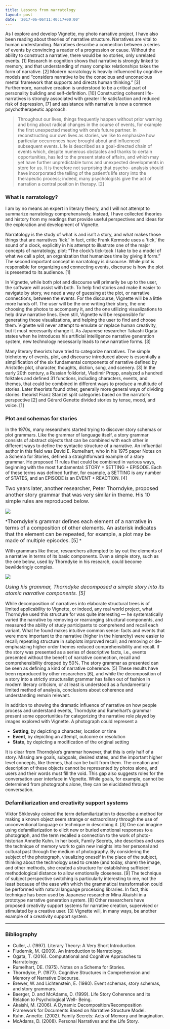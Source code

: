 ```yaml
---
title: Lessons from narratology
layout: post
date: '2017-06-06T11:40:17+00:00'
---
```

As I explore and develop Vignette, my photo narrative project, I have also been reading about theories of narrative structure. Narratives are vital to human understanding. Narratives describe a connection between a series of events by convincing a reader of a progression or cause. Without the ability to construct a narrative, there would be no stories, only unrelated events. [1] Research in cognition shows that narrative is strongly linked to memory, and that understanding of many complex relationships takes the form of narrative. [2] Modern narratology is heavily influenced by cognitive models and “considers narrative to be the conscious and unconscious mental framework that supports and directs human thinking.” [3] Furthermore, narrative creation is understood to be a critical part of personality building and self-definition. [10] Constructing coherent life-narratives is strongly associated with greater life satisfaction and reduced risk of depression, [7] and assistance with narrative is now a common psychotherapeutic approach.

<blockquote>Throughout our lives, things frequently happen without prior warning and bring about radical changes in the course of events, for example the first unexpected meeting with one’s future partner. In reconstructing our own lives as stories, we like to emphasize how particular occurrences have brought about and influenced subsequent events. Life is described as a goal-directed chain of events which, despite numerous obstacles and thanks to certain opportunities, has led to the present state of affairs, and which may yet have further unpredictable turns and unexpected developments in store for us. It is therefore not surprising that psycho- analysis should have incorporated the telling of the patient’s life story into the therapeutic process; indeed, many psychologists give the act of narration a central position in therapy. [2]</blockquote>

### What is narratology?

I am by no means an expert in literary theory, and I will not attempt to summarize narratology comprehensively. Instead, I have collected theories and history from my readings that provide useful perspectives and ideas for the exploration and development of Vignette.

Narratology is the study of what is and isn’t a story, and what makes those things that are narratives ‘tick.’ In fact, critic Frank Kermode uses a ‘tick,’ the sound of a clock, explicitly in his attempt to illustrate one of the major concepts of narratology, plot: “The clock’s tick-tock I take to be a model of what we call a plot, an organization that humanizes time by giving it form.” The second important concept in narratology is discourse. While plot is responsible for organizing and connecting events, discourse is how the plot is presented to its audience. [1]

In Vignette, while both plot and discourse will primarily be up to the user, the software will assist with both. To help find stories and make it easier to navigate by story, we need a way of guessing at the plot, or narrative connections, between the events. For the discourse, Vignette will be a little more hands off. The user will be the one writing their story, the one choosing the photos to accompany it, and the one utilizing visualizations to help draw narrative lines. Even still, Vignette will be responsible for generating those visualizations, and helping the user to find and choose them. Vignette will never attempt to emulate or replace human creativity, but it must necessarily change it. As Japanese researcher Takashi Ogata states when he introduces his artificial intelligence narrative generation system, new technology necessarily leads to new narrative forms. [3]

Many literary theorists have tried to categorize narratives. The simple trichotomy of events, plot, and discourse introduced above is essentially a simplification of the six fundamental components of narrative defined by Aristotle: plot, character, thoughts, diction, song, and scenery. [3] In the early 20th century, a Russian folklorist, Vladimir Propp, analyzed a hundred folktales and defined 31 functions, including characters, events, and themes, that could be combined in different ways to produce a multitude of stories. Later theorists found other, generally more general ways of dividing stories: theorist Franz Stanzel split categories based on the narrator’s perspective [2] and Gérard Genette divided stories by tense, mood, and voice. [1]

### Plot and schemas for stories

In the 1970s, many researchers started trying to discover story schemas or plot grammars. Like the grammar of language itself, a story grammar consists of abstract objects that can be combined with each other in different ways to define the syntactic structure of a narrative. An influential author in this field was David E. Rumelhart, who in his 1975 paper Notes on a Schema for Stories, defined a straightforward example of a story grammar. He proposed 11 rules that could be combined in various ways, beginning with the most fundamental: STORY = SETTING + EPISODE. Each of these terms was defined further, for example, a SETTING is any number of STATES, and an EPISODE is an EVENT + REACTION. [4]

<span style="background-color: transparent; font-size: 1rem;">Two years later, another researcher, Peter Thorndyke, proposed another story grammar that was very similar in theme. His 10 simple rules are reproduced below.</span>

![](/uploads/2017/06/06/Screen%20Shot%202017-06-06%20at%2011.42.44%20AM.png)

*<span style="font-size: 1rem;">Thorndyke's grammar defines each element of a narrative in terms of a composition of other elements. An asterisk indicates that the element can be repeated, for example, a plot may be made of multiple episodes. [5]</span>
*

With grammars like these, researchers attempted to lay out the elements of a narrative in terms of its basic components. Even a simple story, such as the one below, used by Thorndyke in his research, could become bewilderingly complex.

![](/uploads/2017/06/06/Screen%20Shot%202017-06-06%20at%2011.42.32%20AM.png)

<span style="font-size: 1rem;"><i>Using his grammar, Thorndyke decomposed a simple story into its atomic narrative components. [5]</i></span>

While decomposition of narratives into elaborate structural trees is of limited applicability to Vignette, or indeed, any real world project, what Thorndyke used this structure for was quite interesting — he systematically varied the narrative by removing or rearranging structural components, and measured the ability of study participants to comprehend and recall each variant. What he found makes intuitive common sense: facts and events that were more important to the narrative (higher in the hierarchy) were easier to recall; repeating structure in subplots improved recall; and removing or de-emphasizing higher order themes reduced comprehensibility and recall. If the story was presented as a series of descriptive facts, i.e., events presented without the benefit of narrative connection, recall and comprehensibility dropped by 50%. The story grammar as presented can be seen as defining a kind of narrative coherence. [5] These results have been reproduced by other researchers [6], and while the decomposition of a story into a strictly structuralist grammar has fallen out of fashion in modern literary criticism, or at least is understood as a fundamentally limited method of analysis, conclusions about coherence and understanding remain relevant.

In addition to showing the dramatic influence of narrative on how people process and understand events, Thorndyke and Rumelhart’s grammar present some opportunities for categorizing the narrative role played by images explored with Vignette. A photograph could represent a

* **Setting**, by depicting a character, location or time
* **Event**, by depicting an attempt, outcome or resolution
* **State**, by depicting a modification of the original setting

It is clear from Thorndyke’s grammar however, that this is only half of a story. Missing are goals, subgoals, desired states, and the important higher level concepts, like themes, that can be built from them. The creation and description of these objects cannot be represented by photos alone, and users and their words must fill the void. This gap also suggests roles for the conversation user interface in Vignette. While goals, for example, cannot be determined from photographs alone, they can be elucidated through conversation.

### Defamiliarization and creativity support systems

Viktor Shklovsky coined the term defamiliarization to describe a method for making a known object seem strange or extraordinary through the use of unconventional language or technique in describing it. [3] One can imagine using defamiliarization to elicit new or buried emotional responses to a photograph, and the term recalled a connection to the work of photo-historian Annette Kuhn. In her book, Family Secrets, she describes and uses the technique of memory work to gain new insights into her personal and cultural past through the medium of photography. By considering the subject of the photograph, visualizing oneself in the place of the subject, thinking about the technology used to create (and today, share) the image, and other methods, she created a structure for establishing sufficient methodological distance to allow emotionally closeness. [9] The technique of subject perspective switching is particularly interesting to me, not the least because of the ease with which the grammatical transformation could be performed with natural language processing libraries. In fact, this technique has been used by Japanese researcher Mina Akaishi in a prototype narrative generation system. [8] Other researchers have proposed creativity support systems for narrative creation, supervised or stimulated by a creative user. [3] Vignette will, in many ways, be another example of a creativity support system.

---------------------------------------

### Bibliography

* Culler, J. (1997). Literary Theory: A Very Short Introduction.
* Fludernik, M. (2009). An Introduction to Narratology.
* Ogata, T. (2016). Computational and Cognitive Approaches to Narratology.
* Rumelhart, DE. (1975). Notes on a Schema for Stories.
* Thorndyke, P. (1977). Cognitive Structures in Comprehension and Memory of Narrative Discourse.
* Brewer, W. and Lichtenstein, E. (1980). Event schemas, story schemas, and story grammars.
* Baerger, D. and McAdams, D. (1999). Life Story Coherence and its Relation to Psychological Well- Being.
* Akaishi, M. (2006). A Dynamic Decomposition/Recomposition Framework for Documents Based on Narrative Structure Model.
* Kuhn, Annette. (2002). Family Secrets: Acts of Memory and Imagination.
* McAdams, D. (2008). Personal Narratives and the Life Story.